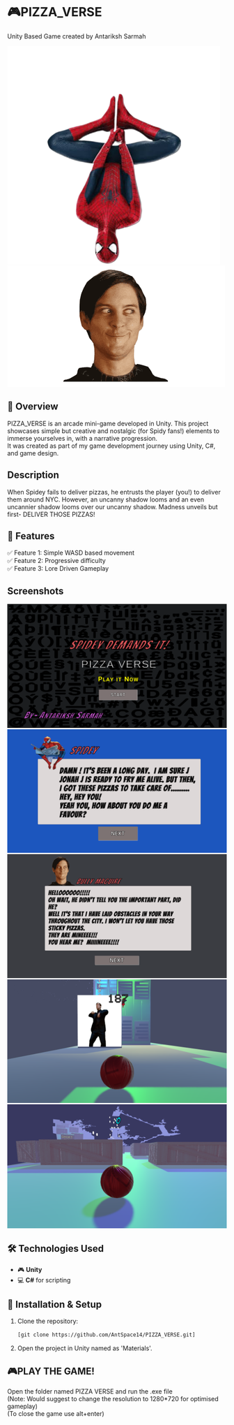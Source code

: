 # 🎮PIZZA_VERSE
Unity Based Game created by Antariksh Sarmah

![Game Banner](https://github.com/AntSpace14/PIZZA_VERSE/blob/main/SPIDY-clear.png)
![Game Banner](https://github.com/AntSpace14/PIZZA_VERSE/blob/main/bully1.png)

## 🚀 Overview
PIZZA_VERSE is an arcade mini-game developed in Unity. This project showcases simple but creative and nostalgic (for Spidy fans!) elements to immerse yourselves in, with a narrative progression.  
It was created as part of my game development journey using Unity, C#, and game design.

## Description
When Spidey fails to deliver pizzas, he entrusts the player (you!) to deliver them around NYC. However, an uncanny shadow looms and an even uncannier shadow looms over our uncanny shadow. Madness unveils but first- DELIVER THOSE PIZZAS!

## 🔧 Features
✅ Feature 1: Simple WASD based movement  
✅ Feature 2: Progressive difficulty  
✅ Feature 3: Lore Driven Gameplay  

## Screenshots
![Game Banner](https://github.com/AntSpace14/PIZZA_VERSE/blob/main/Screenshot(1764).png)
![Game Banner](https://github.com/AntSpace14/PIZZA_VERSE/blob/main/Screenshot(1765).png)
![Game Banner](https://github.com/AntSpace14/PIZZA_VERSE/blob/main/Screenshot(1766).png)
![Game Banner](https://github.com/AntSpace14/PIZZA_VERSE/blob/main/Screenshot(1767).png)
![Game Banner](https://github.com/AntSpace14/PIZZA_VERSE/blob/main/Screenshot(1768).png)

## 🛠️ Technologies Used
- 🎮 **Unity** 
- 💻 **C#** for scripting

## 📂 Installation & Setup
1. Clone the repository:
   ```sh
   [git clone https://github.com/AntSpace14/PIZZA_VERSE.git]
   
2. Open the project in Unity named as 'Materials'.

## 🎮PLAY THE GAME!
Open the folder named PIZZA VERSE and run the .exe file <br>
(Note: Would suggest to change the resolution to 1280*720 for optimised gameplay) <br>
(To close the game use alt+enter)
